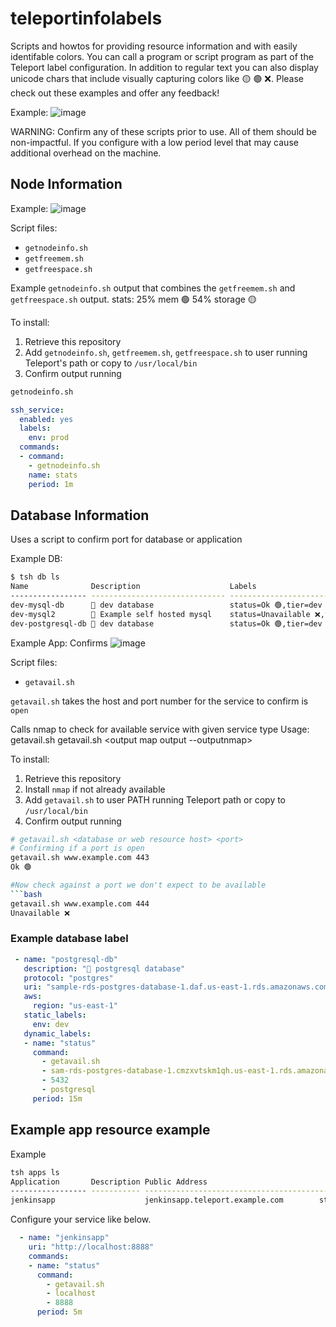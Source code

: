 # teleportinfolabels
Scripts and howtos for providing resource information and with easily identifable colors. You can call a program or script program as part of the Teleport label configuration.  In addition to regular text you can also display unicode chars that include visually capturing colors like 🟡 🟢 ❌.   Please check out these examples and offer any feedback!

Example:
![image](https://user-images.githubusercontent.com/60704961/153775157-e6dac8dd-e92f-4286-8fd0-3e0581e70616.png)


WARNING: Confirm any of these scripts prior to use. All of them should be non-impactful. If you configure with a low period level that may cause additional overhead on the machine.



## Node Information
Example:
![image](https://user-images.githubusercontent.com/60704961/153775328-a3fba7fd-61c0-4ba1-bae9-216e04ce61ac.png)


Script files:
- `getnodeinfo.sh`
- `getfreemem.sh`
- `getfreespace.sh`

Example `getnodeinfo.sh` output that combines the `getfreemem.sh` and `getfreespace.sh` output.
stats: 25% mem 🟢 54% storage 🟡

To install:
1. Retrieve this repository
2. Add `getnodeinfo.sh`, `getfreemem.sh`, `getfreespace.sh` to user running Teleport's path or 
   copy to `/usr/local/bin`
3. Confirm output running
```bash
getnodeinfo.sh
```


```yaml
ssh_service:
  enabled: yes
  labels:
    env: prod
  commands:
  - command:
    - getnodeinfo.sh
    name: stats
    period: 1m
```

## Database Information
Uses a script to confirm port for database or application 

Example DB:
```bash
$ tsh db ls
Name              Description                    Labels                          Connect 
----------------- ------------------------------ ------------------------------- ------- 
dev-mysql-db      🐬 dev database                 status=Ok 🟢,tier=dev                    
dev-mysql2        🐬 Example self hosted mysql    status=Unavailable ❌,tier=dev           
dev-postgresql-db 🐘 dev database                 status=Ok 🟢,tier=dev 
```

Example App:
Confirms 
![image](https://user-images.githubusercontent.com/60704961/153775477-07514150-07bd-4cba-b8d4-2845154aab2e.png)


Script files:
- `getavail.sh`

`getavail.sh` takes the host and port number for the service to confirm is `open`

Calls nmap to check for available service with given service type
Usage: getavail.sh getavail.sh <HOST> <PORT> <service type to confirm : mysql> <output map output --outputnmap>

To install:
1. Retrieve this repository
2. Install `nmap` if not already available
3. Add `getavail.sh` to user PATH running Teleport path or 
   copy to `/usr/local/bin`
4. Confirm output running
```bash
# getavail.sh <database or web resource host> <port>
# Confirming if a port is open
getavail.sh www.example.com 443
Ok 🟢

#Now check against a port we don't expect to be available
```bash
getavail.sh www.example.com 444
Unavailable ❌
```

### Example database label 
   
```yaml
 - name: "postgresql-db"
   description: "🐘 postgresql database"
   protocol: "postgres"
   uri: "sample-rds-postgres-database-1.daf.us-east-1.rds.amazonaws.com:5432"
   aws:
     region: "us-east-1"
   static_labels:
     env: dev
   dynamic_labels:
   - name: "status"
     command:
       - getavail.sh
       - sam-rds-postgres-database-1.cmzxvtskm1qh.us-east-1.rds.amazonaws.com
       - 5432
       - postgresql
     period: 15m
```
   
## Example app resource example
 
   Example
   ```bash
   tsh apps ls
Application       Description Public Address                                Labels                                          
----------------- ----------- --------------------------------------------- ----------------------------------------------- 
jenkinsapp                    jenkinsapp.teleport.example.com        status=Ok 🟢, teleport.dev/origin=config-file
   ```
   
 Configure your service like below. 
   
```yaml
  - name: "jenkinsapp"
    uri: "http://localhost:8888"
    commands:
    - name: "status"
      command:
        - getavail.sh
        - localhost
        - 8888
      period: 5m
 ```



